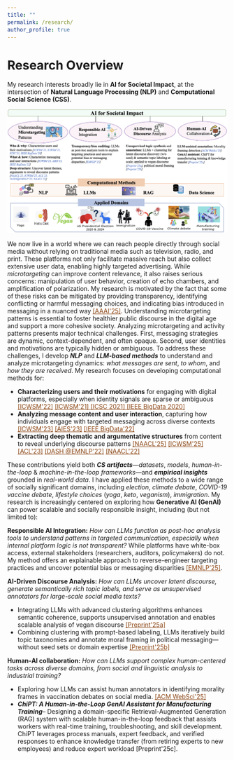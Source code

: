 ```yaml
---
title: "" 
permalink: /research/ 
author_profile: true
---
```

Research Overview
======
My research interests broadly lie in **AI for Societal Impact**, at the intersection of **Natural Language Processing (NLP)** and **Computational Social Science (CSS)**.
<!-- My research interest lies in the intersection of **Natural Language Processing (NLP)** and **Computational Social Science (CSS)**. -->
<div>
<img src="/images/research.png" style="width: 950px; height: auto;">
</div>

We now live in a world where we can reach people directly through social media without relying on traditional media such as television, radio, and print. These platforms not only facilitate massive reach but also collect extensive user data, enabling highly targeted advertising. While *microtargeting* can improve content relevance, it also raises serious concerns: manipulation of user behavior, creation of echo chambers, and amplification of polarization. My research is motivated by the fact that some of these risks can be mitigated by providing transparency, identifying conflicting or harmful messaging choices, and indicating bias introduced in messaging in a nuanced way <a href="https://ojs.aaai.org/index.php/AAAI/article/view/35212" style="color: #8B4513;" > [AAAI'25]</a>. Understanding microtargeting patterns is essential to foster healthier public discourse in the digital age and support a more cohesive society. Analyzing microtargeting and activity patterns presents major technical challenges. First, messaging strategies are dynamic, context-dependent, and often opaque. Second, user identities and motivations are typically hidden or ambiguous. To address these challenges, I develop ***NLP*** and ***LLM-based methods*** to understand and analyze microtargeting dynamics: *what messages are sent*, *to whom*, and *how they are received*. My research focuses on developing computational methods for:
- **Characterizing users and their motivations** for engaging with digital platforms, especially when identity signals are sparse or ambiguous 
<a href="https://ojs.aaai.org/index.php/ICWSM/article/view/19298" style="color: #8B4513;" > [ICWSM'22]</a> <a href="https://ojs.aaai.org/index.php/ICWSM/article/view/18057" style="color: #8B4513;" > [ICWSM'21] </a> <a href="https://ieeexplore.ieee.org/stamp/stamp.jsp?tp=&arnumber=9364605" style="color: #8B4513;" > [ICSC 2021] </a> <a href="https://ieeexplore.ieee.org/document/9378461" style="color: #8B4513;" > [IEEE BigData 2020] </a>
- **Analyzing message content and user interaction**, capturing how individuals engage with targeted messaging across diverse contexts
<a href="https://ojs.aaai.org/index.php/ICWSM/article/view/22156" style="color: #8B4513;" > [ICWSM'23]</a> <a href="https://dl.acm.org/doi/10.1145/3600211.3604665" style="color: #8B4513;" > [AIES'23]</a> <a href="https://ieeexplore.ieee.org/document/10021123" style="color: #8B4513;" > [IEEE BigData'22] </a>
- **Extracting deep thematic and argumentative structures** from content to reveal underlying discourse patterns 
<a href="https://aclanthology.org/2025.findings-naacl.413.pdf" style="color: #8B4513;" > [NAACL'25]</a> <a href="https://ojs.aaai.org/index.php/ICWSM/article/view/35850" style="color: #8B4513;" > [ICWSM'25]</a> <a href="https://aclanthology.org/2023.findings-acl.313/" style="color: #8B4513;" > [ACL'23]</a> <a href="https://aclanthology.org/2022.dash-1.13.pdf" style="color: #8B4513;" > [DASH @EMNLP'22]</a> <a href="https://aclanthology.org/2022.naacl-main.427.pdf" style="color: #8B4513;" > [NAACL'22]</a>

These contributions yield both ***CS artifacts***—*datasets*, *models*, *human-in-the-loop* & *machine-in-the-loop frameworks*—and ***empirical insights*** grounded in *real-world data*. I have applied these methods to a wide range of socially significant domains, including *election*, *climate debate*, *COVID-19 vaccine debate*, *lifestyle choices* (*yoga*, *keto*, *veganism*), *immigration*.  My research is increasingly centered on exploring how **Generative AI (GenAI)** can power scalable and socially responsible insight, including (but not limited to):

**Responsible AI Integration:** *How can LLMs function as post-hoc analysis tools to understand patterns in targeted communication, especially when internal platform logic is not transparent?* While platforms have white-box access, external stakeholders (researchers, auditors, policymakers) do not. My method offers an explainable approach to reverse-engineer targeting practices and uncover potential bias or messaging disparities <a href="https://arxiv.org/pdf/2410.05401" style="color: #8B4513;" > [EMNLP’25]</a>.  

**AI-Driven Discourse Analysis:** *How can LLMs uncover latent discourse, generate semantically rich topic labels, and serve as unsupervised annotators for large-scale social media texts?* 
- Integrating LLMs with advanced clustering algorithms enhances semantic coherence, supports unsupervised annotation and enables scalable analysis of vegan discourse <a href="http://tunazislam.github.io/publications/vegan-llms" style="color: #8B4513;">[Preprint'25a]</a>
- Combining clustering with prompt-based labeling, LLMs iteratively build topic taxonomies and annotate moral framing in political messaging—without seed sets or domain expertise <a href="http://tunazislam.github.io/publications/topic-synthesis-election2024-llms" style="color: #8B4513;">[Preprint'25b]</a>

**Human‑AI collaboration:** *How can LLMs support complex human-centered tasks across diverse domains, from social and linguistic analysis to industrial training?* 
- Exploring how LLMs can assist human annotators in identifying morality frames in vaccination debates on social media. <a href="https://arxiv.org/pdf/2502.01991" style="color: #8B4513;" > [ACM WebSci'25]</a>
- ***ChiPT: A Human-in-the-Loop GenAI Assistant for Manufacturing Training***– Designing a domain-specific Retrieval-Augmented Generation (RAG) system with scalable human-in-the-loop feedback that assists workers with real-time training, troubleshooting, and skill development. ChiPT leverages process manuals, expert feedback, and verified responses to enhance knowledge transfer (from retiring experts to new employees) and reduce expert workload [Preprint'25c].

